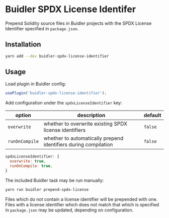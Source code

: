 # Buidler SPDX License Identifer

Prepend Solidity source files in Buidler projects with the SPDX License Identifier specified in `package.json`.

## Installation

```bash
yarn add --dev buidler-spdx-license-identifier
```

## Usage

Load plugin in Buidler config:

```javascript
usePlugin('buidler-spdx-license-identifier');
```

Add configuration under the `spdxLicenseIdentifier` key:

| option | description | default |
|-|-|-|
| `overwrite` | whether to overwrite existing SPDX license identifiers | `false` |
| `runOnCompile` | whether to automatically prepend identifiers during compilation | `false` |

```javascript
spdxLicenseIdentifier: {
  overwrite: true,
  runOnCompile: true,
}
```

The included Buidler task may be run manually:

```bash
yarn run buidler prepend-spdx-license
```

Files which do not contain a license identifier will be prepended with one.  Files with a license identifier which does not match that which is specified in `package.json` may be updated, depending on configuration.
